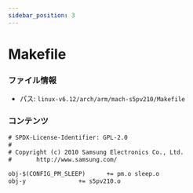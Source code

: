 ```yaml
---
sidebar_position: 3
---
```

# Makefile

### ファイル情報

- パス: `linux-v6.12/arch/arm/mach-s5pv210/Makefile`

### コンテンツ

```txt
# SPDX-License-Identifier: GPL-2.0
#
# Copyright (c) 2010 Samsung Electronics Co., Ltd.
# 		http://www.samsung.com/

obj-$(CONFIG_PM_SLEEP)		+= pm.o sleep.o
obj-y				+= s5pv210.o

```
